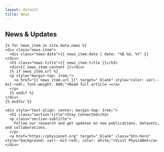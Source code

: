 ```yaml
---
layout: default
title: News
---
```


<div class="wrapper">
  <section class="content-section">
    <h1 class="section-title">News & Updates</h1>

    {% for news_item in site.data.news %}
    <div class="news-item">
      <div class="news-date">{{ news_item.date | date: "%B %d, %Y" }}</div>
      <h3 class="news-title">{{ news_item.title }}</h3>
      <div>{{ news_item.content }}</div>
      {% if news_item.url %}
      <p style="margin-top: 1rem;">
        <a href="{{ news_item.url }}" target="_blank" style="color: var(--mit-red); font-weight: 600;">Read full article →</a>
      </p>
      {% endif %}
    </div>
    {% endfor %}

    <div style="text-align: center; margin-top: 3rem;">
      <h2 class="section-title">Stay Connected</h2>
      <p class="section-subtitle">
        Follow our research and get updates on new publications, datasets, and collaborations.
      </p>
      <a href="https://physionet.org" target="_blank" class="btn-hero" style="background: var(--mit-red); color: white;">Visit PhysioNet</a>
    </div>
  </section>
</div> 